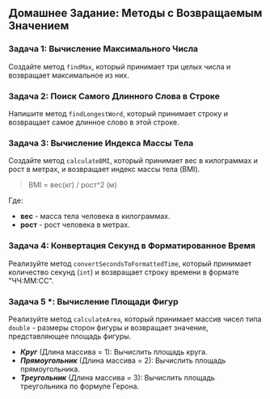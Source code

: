 ## Домашнее Задание: Методы с Возвращаемым Значением

### Задача 1: Вычисление Максимального Числа
Создайте метод `findMax`, который принимает три целых числа и возвращает максимальное из них.

### Задача 2: Поиск Самого Длинного Слова в Строке
Напишите метод `findLongestWord`, который принимает строку и возвращает самое длинное слово в этой строке.

### Задача 3: Вычисление Индекса Массы Тела
Создайте метод `calculateBMI`, который принимает вес в килограммах и рост в метрах, и возвращает индекс массы тела (BMI).

> BMI = вес(кг) / рост^2 (м)  

Где:
- **вес** - масса тела человека в килограммах.
- **рост** - рост человека в метрах.


### Задача 4: Конвертация Секунд в Форматированное Время
Реализуйте метод `convertSecondsToFormattedTime`, который принимает количество секунд (`int`) и возвращает строку времени в формате "ЧЧ:ММ:СС".

### Задача 5 *: Вычисление Площади Фигур
Реализуйте метод `calculateArea`, который принимает массив чисел типа `double` - размеры сторон фигуры и возвращает значение, представляющее площадь фигуры.
- _**Круг**_ (Длина массива = 1): Вычислить площадь круга.
- _**Прямоугольник**_ (Длина массива = 2): Вычислить площадь прямоугольника.
- _**Треугольник**_ (Длина массива = 3): Вычислить площадь треугольника по формуле Герона.
